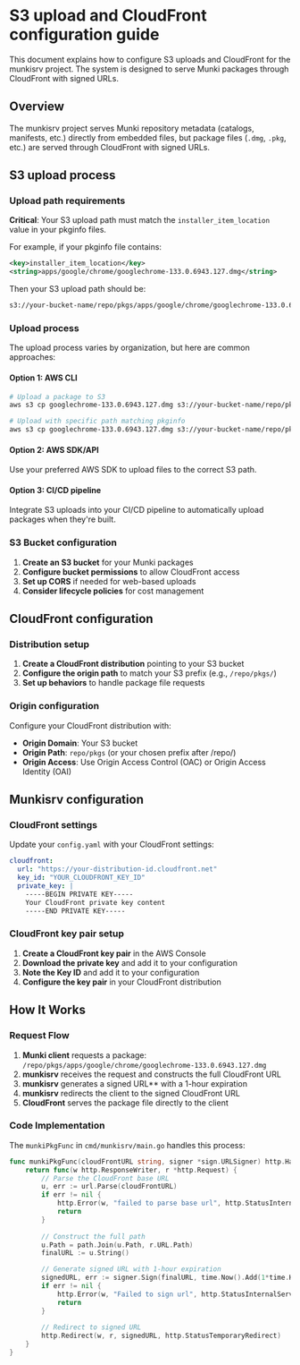 # S3 upload and CloudFront configuration guide

This document explains how to configure S3 uploads and CloudFront for the munkisrv project. The system is designed to serve Munki packages through CloudFront with signed URLs.

## Overview

The munkisrv project serves Munki repository metadata (catalogs, manifests, etc.) directly from embedded files, but package files (`.dmg`, `.pkg`, etc.) are served through CloudFront with signed URLs.

## S3 upload process

### Upload path requirements

**Critical**: Your S3 upload path must match the `installer_item_location` value in your pkginfo files.

For example, if your pkginfo file contains:

```xml
<key>installer_item_location</key>
<string>apps/google/chrome/googlechrome-133.0.6943.127.dmg</string>
```

Then your S3 upload path should be:

```bash
s3://your-bucket-name/repo/pkgs/apps/google/chrome/googlechrome-133.0.6943.127.dmg
```

### Upload process

The upload process varies by organization, but here are common approaches:

#### Option 1: AWS CLI
```bash
# Upload a package to S3
aws s3 cp googlechrome-133.0.6943.127.dmg s3://your-bucket-name/repo/pkgs/apps/google/chrome/

# Upload with specific path matching pkginfo
aws s3 cp googlechrome-133.0.6943.127.dmg s3://your-bucket-name/repo/pkgs/apps/google/chrome/googlechrome-133.0.6943.127.dmg
```

#### Option 2: AWS SDK/API

Use your preferred AWS SDK to upload files to the correct S3 path.

#### Option 3: CI/CD pipeline

Integrate S3 uploads into your CI/CD pipeline to automatically upload packages when they're built.

### S3 Bucket configuration

1. **Create an S3 bucket** for your Munki packages
2. **Configure bucket permissions** to allow CloudFront access
3. **Set up CORS** if needed for web-based uploads
4. **Consider lifecycle policies** for cost management

## CloudFront configuration

### Distribution setup

1. **Create a CloudFront distribution** pointing to your S3 bucket
2. **Configure the origin path** to match your S3 prefix (e.g., `/repo/pkgs/`)
3. **Set up behaviors** to handle package file requests

### Origin configuration

Configure your CloudFront distribution with:

- **Origin Domain**: Your S3 bucket
- **Origin Path**: `repo/pkgs` (or your chosen prefix after /repo/)
- **Origin Access**: Use Origin Access Control (OAC) or Origin Access Identity (OAI)

## Munkisrv configuration

### CloudFront settings

Update your `config.yaml` with your CloudFront settings:

```yaml
cloudfront:
  url: "https://your-distribution-id.cloudfront.net"
  key_id: "YOUR_CLOUDFRONT_KEY_ID"
  private_key: |
    -----BEGIN PRIVATE KEY-----
    Your CloudFront private key content
    -----END PRIVATE KEY-----
```

### CloudFront key pair setup

1. **Create a CloudFront key pair** in the AWS Console
2. **Download the private key** and add it to your configuration
3. **Note the Key ID** and add it to your configuration
4. **Configure the key pair** in your CloudFront distribution

## How It Works

### Request Flow

1. **Munki client** requests a package: `/repo/pkgs/apps/google/chrome/googlechrome-133.0.6943.127.dmg`
2. **munkisrv** receives the request and constructs the full CloudFront URL
3. **munkisrv** generates a signed URL** with a 1-hour expiration
4. **munkisrv** redirects the client to the signed CloudFront URL
5. **CloudFront** serves the package file directly to the client

### Code Implementation

The `munkiPkgFunc` in `cmd/munkisrv/main.go` handles this process:

```go
func munkiPkgFunc(cloudFrontURL string, signer *sign.URLSigner) http.HandlerFunc {
    return func(w http.ResponseWriter, r *http.Request) {
        // Parse the CloudFront base URL
        u, err := url.Parse(cloudFrontURL)
        if err != nil {
            http.Error(w, "failed to parse base url", http.StatusInternalServerError)
            return
        }
        
        // Construct the full path
        u.Path = path.Join(u.Path, r.URL.Path)
        finalURL := u.String()

        // Generate signed URL with 1-hour expiration
        signedURL, err := signer.Sign(finalURL, time.Now().Add(1*time.Hour))
        if err != nil {
            http.Error(w, "Failed to sign url", http.StatusInternalServerError)
            return
        }
        
        // Redirect to signed URL
        http.Redirect(w, r, signedURL, http.StatusTemporaryRedirect)
    }
}
```
